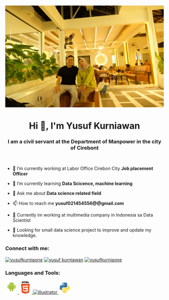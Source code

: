 <p align="center">
  <img src="profile.jpg" width="524px" height="324px">
</p>

<h1 align="center">Hi 👋, I'm Yusuf Kurniawan</h1>
<h3 align="center">I am a civil servant at the Department of Manpower in the city of Cirebont</h3>
<br>

- 🔭 I’m currently working at Labor Office Cirebon City **Job placement Officer**

- 🌱 I’m currently learning **Data Scicence, machine learning**

- 💬 Ask me about **Data science related field**
  
- 📫 How to reach me **yusuf021454556@@gmail.com**
  
- 🏢 Currently im working at multimedia company in Indonesia sa Data Scientist

- 👀 Looking for small data science project to improve and update my knowledge.

<h3 align="left">Connect with me:</h3>
<p align="left">
<a href="https://twitter.com/yusufkurniaone" target="blank"><img align="center" src="https://raw.githubusercontent.com/rahuldkjain/github-profile-readme-generator/master/src/images/icons/Social/twitter.svg" alt="yusufkurniaone" height="30" width="40" /></a>
<a href="https://fb.com/yusuf kurniawan" target="blank"><img align="center" src="https://raw.githubusercontent.com/rahuldkjain/github-profile-readme-generator/master/src/images/icons/Social/facebook.svg" alt="yusuf kurniawan" height="30" width="40" /></a>
<a href="https://instagram.com/yusufkurniaone" target="blank"><img align="center" src="https://raw.githubusercontent.com/rahuldkjain/github-profile-readme-generator/master/src/images/icons/Social/instagram.svg" alt="yusufkurniaone" height="30" width="40" /></a>
</p>

<h3 align="left">Languages and Tools:</h3>
<p align="left"> <a href="https://developer.android.com" target="_blank" rel="noreferrer"> <img src="https://raw.githubusercontent.com/devicons/devicon/master/icons/android/android-original-wordmark.svg" alt="android" width="40" height="40"/> </a> <a href="https://www.w3.org/html/" target="_blank" rel="noreferrer"> <img src="https://raw.githubusercontent.com/devicons/devicon/master/icons/html5/html5-original-wordmark.svg" alt="html5" width="40" height="40"/> </a> <a href="https://www.adobe.com/in/products/illustrator.html" target="_blank" rel="noreferrer"> <img src="https://www.vectorlogo.zone/logos/adobe_illustrator/adobe_illustrator-icon.svg" alt="illustrator" width="40" height="40"/> </a> <a href="https://www.python.org" target="_blank" rel="noreferrer"> <img src="https://raw.githubusercontent.com/devicons/devicon/master/icons/python/python-original.svg" alt="python" width="40" height="40"/> </a> </p>
